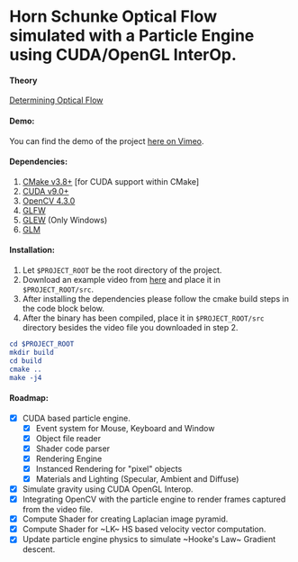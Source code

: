 # Horn Schunke Optical Flow simulated with a Particle Engine using CUDA/OpenGL InterOp.

#### Theory
[Determining Optical Flow](http://image.diku.dk/imagecanon/material/HornSchunckOptical_Flow.pdf)

#### Demo:
You can find the demo of the project [here on Vimeo](https://vimeo.com/408605423).

#### Dependencies:

1. [CMake v3.8+](https://cmake.org/download/) [for CUDA support within CMake]
2. [CUDA v9.0+](https://developer.nvidia.com/cuda-92-download-archive) 
3. [OpenCV 4.3.0](https://github.com/opencv/opencv/archive/4.3.0.tar.gz)
4. [GLFW](https://github.com/glfw/glfw)
5. [GLEW](https://github.com/nigels-com/glew/archive/glew-2.1.0.tar.gz) (Only Windows)
6. [GLM](https://github.com/g-truc/glm/archive/0.9.9.8.tar.gz)

#### Installation:

1. Let `$PROJECT_ROOT` be the root directory of the project.
2. Download an example video from [here](https://drive.google.com/open?id=17ydViQMNjSS5pO2UBRHf9ntapH9-HCjR) and place it in `$PROJECT_ROOT/src`.
3. After installing the dependencies please follow the cmake build steps in the code block below.
4. After the binary has been compiled, place it in `$PROJECT_ROOT/src` directory besides the video file you downloaded in step 2.

```cmake
cd $PROJECT_ROOT
mkdir build
cd build
cmake ..
make -j4
```

#### Roadmap:

- [x] CUDA based particle engine.
  - [x] Event system for Mouse, Keyboard and Window
  - [x] Object file reader
  - [x] Shader code parser
  - [x] Rendering Engine
  - [x] Instanced Rendering for "pixel" objects
  - [x] Materials and Lighting (Specular, Ambient and Diffuse)
- [x] Simulate gravity using CUDA OpenGL Interop.
- [x] Integrating OpenCV with the particle engine to render frames captured from the video file.
- [x] Compute Shader for creating Laplacian image pyramid.
- [x] Compute Shader for ~LK~ HS based velocity vector computation.
- [x] Update particle engine physics to simulate ~Hooke's Law~ Gradient descent.
